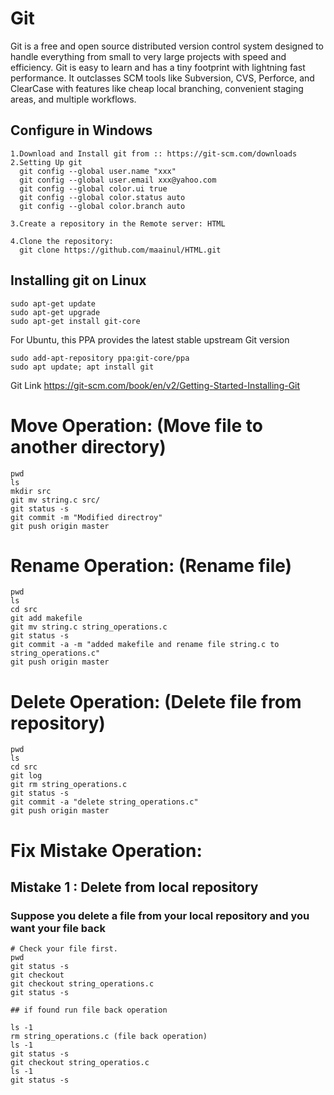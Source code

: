 # Git
Git is a free and open source distributed version control system designed to handle everything from small to very large projects with speed and efficiency.  Git is easy to learn and has a tiny footprint with lightning fast performance. It outclasses SCM tools like Subversion, CVS, Perforce, and ClearCase with features like cheap local branching, convenient staging areas, and multiple workflows.

## Configure in Windows

```
1.Download and Install git from :: https://git-scm.com/downloads
2.Setting Up git
  git config --global user.name "xxx"
  git config --global user.email xxx@yahoo.com
  git config --global color.ui true
  git config --global color.status auto
  git config --global color.branch auto
  
3.Create a repository in the Remote server: HTML

4.Clone the repository: 
  git clone https://github.com/maainul/HTML.git
```
## Installing git on Linux
```
sudo apt-get update
sudo apt-get upgrade
sudo apt-get install git-core
```
For Ubuntu, this PPA provides the latest stable upstream Git version
```
sudo add-apt-repository ppa:git-core/ppa
sudo apt update; apt install git
```
Git Link
https://git-scm.com/book/en/v2/Getting-Started-Installing-Git

# Move Operation: (Move file to another directory)

```
pwd
ls
mkdir src
git mv string.c src/
git status -s
git commit -m "Modified directroy"
git push origin master
```
# Rename Operation: (Rename file)

```
pwd
ls
cd src
git add makefile
git mv string.c string_operations.c
git status -s
git commit -a -m "added makefile and rename file string.c to string_operations.c"
git push origin master
```

# Delete Operation: (Delete file from repository)

```
pwd
ls
cd src
git log
git rm string_operations.c
git status -s
git commit -a "delete string_operations.c"
git push origin master
```
# Fix Mistake Operation: 
## Mistake 1 : Delete from local repository
### Suppose you delete a file from your local repository and you want your file back

```
# Check your file first.
pwd
git status -s
git checkout
git checkout string_operations.c
git status -s

## if found run file back operation

ls -1
rm string_operations.c (file back operation)
ls -1
git status -s
git checkout string_operatios.c
ls -1
git status -s
```




